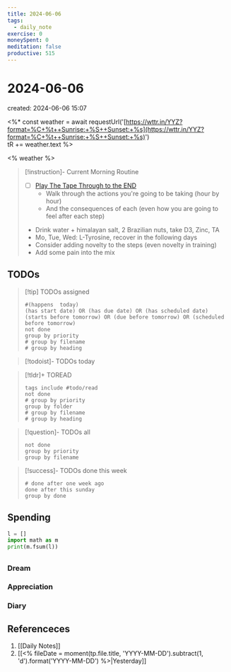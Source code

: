 ```yaml
---
title: 2024-06-06
tags:
  - daily_note
exercise: 0
moneySpent: 0 
meditation: false
productive: 515
---
```

# 2024-06-06
created: 2024-06-06 15:07

<%*
const weather = await requestUrl('[https://wttr.in/YYZ?format=%C+%t++Sunrise:+%S++Sunset:+%s](https://wttr.in/YYZ?format=%C+%t++Sunrise:+%S++Sunset:+%s)')  
tR += weather.text
%>

<% weather %>
> [!instruction]- Current Morning Routine
> - [ ] [Play The Tape Through to the END](https://youtu.be/6CWq8wyS90o?si=FdqthmYdGg12ubuB)
> 	- Walk through the actions you're going to be taking (hour by hour)
> 	- And the consequences of each (even how you are going to feel after each step)
> - Drink water + himalayan salt, 2 Brazilian nuts, take D3, Zinc, TA
> - Mo, Tue, Wed: L-Tyrosine, recover in the following days
> - Consider adding novelty to the steps (even novelty in training)
> - Add some pain into the mix

## TODOs
>[!tip] TODOs assigned
> ```tasks
> #(happens  today)
> (has start date) OR (has due date) OR (has scheduled date)
> (starts before tomorrow) OR (due before tomorrow) OR (scheduled before tomorrow)
> not done
> group by priority
> # group by filename
> # group by heading
> ```

>[!todoist]- TODOs today

>[!tldr]+ TOREAD
> ```tasks
> tags include #todo/read 
> not done
> # group by priority
> group by folder
> # group by filename
> # group by heading
> ```

>[!question]- TODOs all
> ```tasks
> not done
> group by priority
> group by filename
> ```

>[!success]- TODOs done this week
> ```tasks
> # done after one week ago
> done after this sunday
> group by done
>  ```

## Spending
```python
l = []
import math as m
print(m.fsum(l))
```

##
### Dream

### Appreciation

### Diary

## Referenceces
1. [[Daily Notes]]
2. [[<% fileDate = moment(tp.file.title, 'YYYY-MM-DD').subtract(1, 'd').format('YYYY-MM-DD') %>|Yesterday]]